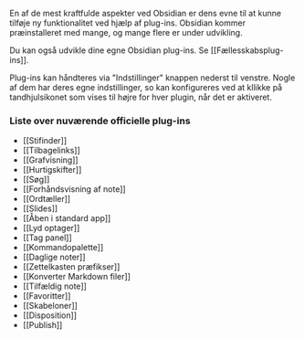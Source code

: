 En af de mest kraftfulde aspekter ved Obsidian er dens evne til at kunne tilføje ny funktionalitet ved hjælp af plug-ins. Obsidian kommer præinstalleret med mange, og mange flere er under udvikling.

Du kan også udvikle dine egne Obsidian plug-ins. Se [[Fællesskabsplug-ins]].

Plug-ins kan håndteres via "Indstillinger" knappen nederst til venstre. Nogle af dem har deres egne indstillinger, so kan konfigureres ved at kllikke på tandhjulsikonet som vises til højre for hver plugin, når det er aktiveret.

### Liste over nuværende officielle plug-ins

- [[Stifinder]]
- [[Tilbagelinks]]
- [[Grafvisning]]
- [[Hurtigskifter]]
- [[Søg]]
- [[Forhåndsvisning af note]]
- [[Ordtæller]]
- [[Slides]]
- [[Åben i standard app]]
- [[Lyd optager]]
- [[Tag panel]]
- [[Kommandopalette]]
- [[Daglige noter]]
- [[Zettelkasten præfikser]]
- [[Konverter Markdown filer]]
- [[Tilfældig note]]
- [[Favoritter]]
- [[Skabeloner]]
- [[Disposition]]
- [[Publish]]